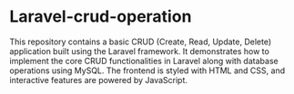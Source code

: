 # Laravel-crud-operation
This repository contains a basic CRUD (Create, Read, Update, Delete) application built using the Laravel framework. It demonstrates how to implement the core CRUD functionalities in Laravel along with database operations using MySQL. The frontend is styled with HTML and CSS, and interactive features are powered by JavaScript.

